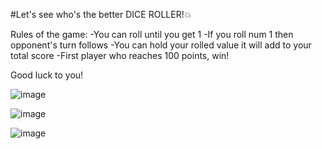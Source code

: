 #Let's see who's the better DICE ROLLER!💥

Rules of the game:
-You can roll until you get 1
-If you roll num 1 then opponent's turn follows
-You can hold your rolled value it will add to your total score
-First player who reaches 100 points, win!

Good luck to you!

![image](https://user-images.githubusercontent.com/60651308/131016098-15a69dda-694c-4ea1-94e6-8396fdda652f.png)

![image](https://user-images.githubusercontent.com/60651308/131015969-056ad33f-ad75-4157-b146-7c04985dbdb4.png)

![image](https://user-images.githubusercontent.com/60651308/131016028-bf936241-a415-4f9b-bac5-22b33f70d0d4.png)

